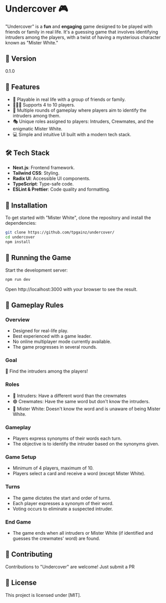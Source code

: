 
# Undercover 🎮

"Undercover" is a **fun** and **engaging** game designed to be played with friends or family in real life. It's a guessing game that involves identifying intruders among the players, with a twist of having a mysterious character known as "Mister White."

## 🌟 Version

0.1.0

## 🚀 Features

- 🎲 Playable in real life with a group of friends or family.
- 🧑‍🤝‍🧑 Supports 4 to 10 players.
- 🔄 Multiple rounds of gameplay where players aim to identify the intruders among them.
- 🎭 Unique roles assigned to players: Intruders, Crewmates, and the enigmatic Mister White.
- 💻 Simple and intuitive UI built with a modern tech stack.

## 🛠 Tech Stack

- **Next.js**: Frontend framework.
- **Tailwind CSS**: Styling.
- **Radix UI**: Accessible UI components.
- **TypeScript**: Type-safe code.
- **ESLint & Prettier**: Code quality and formatting.

## 💾 Installation

To get started with "Mister White", clone the repository and install the dependencies:

```bash
git clone https://github.com/tpgainz/undercover/
cd undercover
npm install
```

## 🎲 Running the Game

Start the development server:
```bash
npm run dev
```

Open http://localhost:3000 with your browser to see the result.

## 📜 Gameplay Rules

### Overview

- Designed for real-life play.
- Best experienced with a game leader.
- No online multiplayer mode currently available.
- The game progresses in several rounds.

### Goal

🎯 Find the intruders among the players!

### Roles

- 🔴 Intruders: Have a different word than the crewmates
- 🟢 Crewmates: Have the same word but don't know the intruders.
- 🔵 Mister White: Doesn't know the word and is unaware of being Mister White.

### Gameplay

- Players express synonyms of their words each turn.
- The objective is to identify the intruder based on the synonyms given.

### Game Setup

- Minimum of 4 players, maximum of 10.
- Players select a card and receive a word (except Mister White).

### Turns

- The game dictates the start and order of turns.
- Each player expresses a synonym of their word.
- Voting occurs to eliminate a suspected intruder.

### End Game

- The game ends when all intruders or Mister White (if identified and guesses the crewmates' word) are found.

## 🤝 Contributing

Contributions to "Undercover" are welcome! Just submit a PR

## 📄 License

This project is licensed under [MIT].
